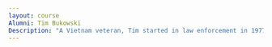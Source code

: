 ```yaml
---
layout: course
Alumni: Tim Bukowski
Description: "A Vietnam veteran, Tim started in law enforcement in 1977 then later served as Kankakee County Sheriff for nearly 20 years. He earned the sheriff's office Medal of Honor in 1977 for foiling a bank robbery in Momence, which resulted in a shootout."
---
```

